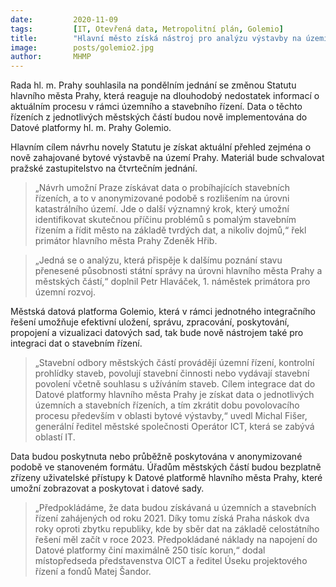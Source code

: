 ```yaml
---
date:         2020-11-09
tags:         [IT, Otevřená data, Metropolitní plán, Golemio]
title:        "Hlavní město získá nástroj pro analýzu výstavby na území městských částí"
image: 	      posts/golemio2.jpg
author:       MHMP
---
```


Rada hl. m. Prahy souhlasila na pondělním jednání se změnou Statutu hlavního města Prahy, která reaguje na dlouhodobý nedostatek informací o aktuálním procesu v rámci územního a stavebního řízení. Data o těchto řízeních z jednotlivých městských částí budou nově implementována do Datové platformy hl. m. Prahy Golemio.

Hlavním cílem návrhu novely Statutu je získat aktuální přehled zejména o nově zahajované bytové výstavbě na území Prahy. Materiál bude schvalovat pražské zastupitelstvo na čtvrtečním jednání.

> „Návrh umožní Praze získávat data o probíhajících stavebních řízeních, a to v anonymizované podobě s rozlišením na úrovni katastrálního území. Jde o další významný krok, který umožní identifikovat skutečnou příčinu problémů s pomalým stavebním řízením a řídit město na základě tvrdých dat, a nikoliv dojmů,“ řekl primátor hlavního města Prahy Zdeněk Hřib.

> „Jedná se o analýzu, která přispěje k dalšímu poznání stavu přenesené působnosti státní správy na úrovni hlavního města Prahy a městských částí,“ doplnil Petr Hlaváček, 1. náměstek primátora pro územní rozvoj.

Městská datová platforma Golemio, která v rámci jednotného integračního řešení umožňuje efektivní uložení, správu, zpracování, poskytování, propojení a vizualizaci datových sad, tak bude nově nástrojem také pro integraci dat o stavebním řízení.

> „Stavební odbory městských částí provádějí územní řízení, kontrolní prohlídky staveb, povolují stavební činnosti nebo vydávají stavební povolení včetně souhlasu s užíváním staveb. Cílem integrace dat do Datové platformy hlavního města Prahy je získat data o jednotlivých územních a stavebních řízeních, a tím zkrátit dobu povolovacího procesu především v oblasti bytové výstavby,“ uvedl Michal Fišer, generální ředitel městské společnosti Operátor ICT, která se zabývá oblastí IT.

Data budou poskytnuta nebo průběžně poskytována v anonymizované podobě ve stanoveném formátu. Úřadům městských částí budou bezplatně zřízeny uživatelské přístupy k Datové platformě hlavního města Prahy, které umožní zobrazovat a poskytovat i datové sady.

> „Předpokládáme, že data budou získávaná u územních a stavebních řízení zahájených od roku 2021. Díky tomu získá Praha náskok dva roky oproti zbytku republiky, kde by sběr dat na základě celostátního řešení měl začít v roce 2023. Předpokládané náklady na napojení do Datové platformy činí maximálně 250 tisíc korun,“ dodal místopředseda představenstva OICT a ředitel Úseku projektového řízení a fondů Matej Šandor.
